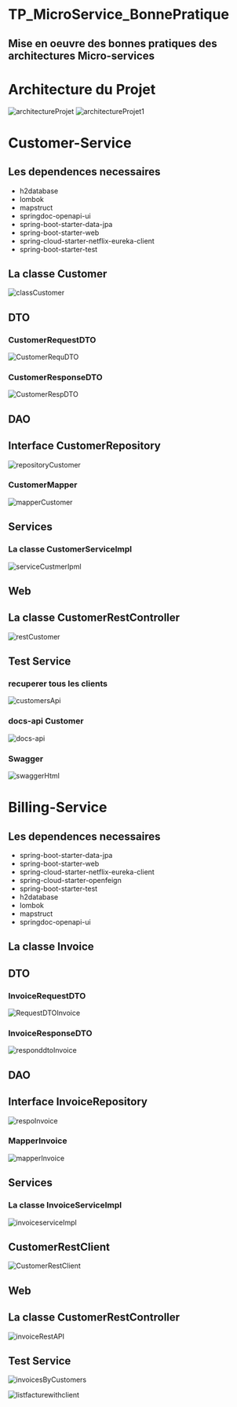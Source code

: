 # TP_MicroService_BonnePratique
## Mise en oeuvre des bonnes pratiques des architectures Micro-services

# Architecture du Projet

![architectureProjet](https://user-images.githubusercontent.com/62752474/139606564-1271af13-8c9c-437f-b6c5-0b10335e6605.PNG)
![architectureProjet1](https://user-images.githubusercontent.com/62752474/139606568-f1c6e08b-32e9-40e6-b5ad-e983bc837df1.PNG)

# Customer-Service
## Les dependences necessaires
* h2database
* lombok
* mapstruct
* springdoc-openapi-ui
* spring-boot-starter-data-jpa
* spring-boot-starter-web
* spring-cloud-starter-netflix-eureka-client
* spring-boot-starter-test
## La classe Customer
![classCustomer](https://user-images.githubusercontent.com/62752474/139606813-af87f388-f85e-4a7e-a3e1-c084768010d7.PNG)
## DTO
### CustomerRequestDTO
![CustomerRequDTO](https://user-images.githubusercontent.com/62752474/139606965-11c343a9-5c36-49e7-9691-1beaa4ea9a58.PNG)

### CustomerResponseDTO   
![CustomerRespDTO](https://user-images.githubusercontent.com/62752474/139606966-e5103e68-7650-46f2-ac1a-14f4c45c698b.PNG)

## DAO
## Interface CustomerRepository
![repositoryCustomer](https://user-images.githubusercontent.com/62752474/139606817-906ba7da-b157-43ea-a39b-f9b89894c97f.PNG)

### CustomerMapper
![mapperCustomer](https://user-images.githubusercontent.com/62752474/139606816-5895a379-38d8-4fdb-9361-eeac3adbeeaa.PNG)
      
## Services
### La classe CustomerServiceImpl
![serviceCustmerIpml](https://user-images.githubusercontent.com/62752474/139606819-2bbe7b1f-f672-4aeb-91a0-9df53e2d3176.PNG)

## Web
## La classe CustomerRestController 
![restCustomer](https://user-images.githubusercontent.com/62752474/139606818-6f969657-0347-4756-b316-e49a2a9dfd39.PNG)

## Test Service
### recuperer tous les clients
![customersApi](https://user-images.githubusercontent.com/62752474/139607103-73998957-7349-478c-ac5c-73b14706d506.PNG)

### docs-api Customer
![docs-api](https://user-images.githubusercontent.com/62752474/139607105-86d6b072-5ae0-4504-9886-1f9cd2d24756.PNG)

### Swagger
![swaggerHtml](https://user-images.githubusercontent.com/62752474/139607107-89353b89-def4-4031-a0f4-e470e646a131.PNG)


# Billing-Service
## Les dependences necessaires
* spring-boot-starter-data-jpa
* spring-boot-starter-web
* spring-cloud-starter-netflix-eureka-client
* spring-cloud-starter-openfeign
* spring-boot-starter-test
* h2database
* lombok
* mapstruct
* springdoc-openapi-ui
## La classe Invoice
## DTO
### InvoiceRequestDTO
![RequestDTOInvoice](https://user-images.githubusercontent.com/62752474/139607304-d305c6b3-9614-4553-b943-d7e7f3a152d0.PNG)

### InvoiceResponseDTO   
![responddtoInvoice](https://user-images.githubusercontent.com/62752474/139607307-b5f992b6-959f-49ae-98be-de0c88ded7d8.PNG)

## DAO
## Interface InvoiceRepository
![respoInvoice](https://user-images.githubusercontent.com/62752474/139607305-4bf5b5d7-d129-4ed4-81f9-14e014fc0d93.PNG)

### MapperInvoice
![mapperInvoice](https://user-images.githubusercontent.com/62752474/139607303-f1632e0b-2d57-4e51-a489-87a78d96045e.PNG)
      
## Services
### La classe InvoiceServiceImpl
![invoiceserviceImpl](https://user-images.githubusercontent.com/62752474/139607300-a3838944-4cab-448d-90c3-b8fa4837d96a.PNG)
## CustomerRestClient
![CustomerRestClient](https://user-images.githubusercontent.com/62752474/139607297-5e85712d-04ef-492c-9297-43d4230446b2.PNG)

## Web
## La classe CustomerRestController 
![invoiceRestAPI](https://user-images.githubusercontent.com/62752474/139607298-01de78b2-2dba-47d8-a3ff-944f654348b0.PNG)

## Test Service
![invoicesByCustomers](https://user-images.githubusercontent.com/62752474/139607460-82589d0e-338f-4f04-a263-bf8ce6bc49b8.PNG)

![listfacturewithclient](https://user-images.githubusercontent.com/62752474/139607462-7945a68e-3d4e-44bf-aebf-f8421b908e9c.PNG)



